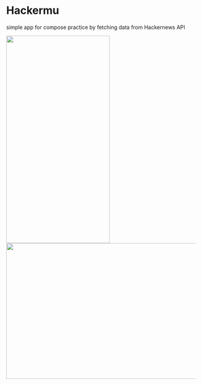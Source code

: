 
# Hackermu

simple app for compose practice by fetching data from Hackernews API

<img src="https://github.com/dafinoer/hackermu_compose/tree/master/capture/Screenshot_20230524_230812.png" width="275" height="550" />
<img src="https://github.com/dafinoer/hackermu_compose/tree/master/capture/Screenshot_20230524_230914.png" width="640" height="360" />